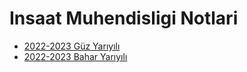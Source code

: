 # Insaat Muhendisligi Notlari

- [2022-2023 Güz Yarıyılı](2223guz/README.md)
- [2022-2023 Bahar Yarıyılı](2223bahar/README.md)
